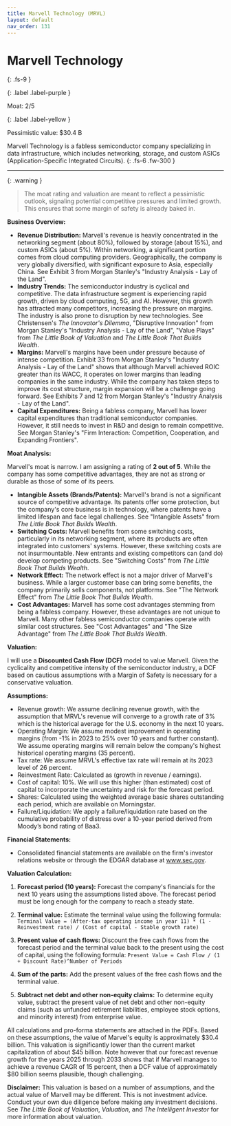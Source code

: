 ```yaml
---
title: Marvell Technology (MRVL)
layout: default
nav_order: 131
---
```


# Marvell Technology
{: .fs-9 }

{: .label .label-purple }

Moat: 2/5

{: .label .label-yellow }

Pessimistic value: $30.4 B

Marvell Technology is a fabless semiconductor company specializing in data infrastructure, which includes networking, storage, and custom ASICs (Application-Specific Integrated Circuits).
{: .fs-6 .fw-300 }

---

{: .warning } 
>The moat rating and valuation are meant to reflect a pessimistic outlook, signaling potential competitive pressures and limited growth. This ensures that some margin of safety is already baked in.

**Business Overview:**

* **Revenue Distribution:** Marvell's revenue is heavily concentrated in the networking segment (about 80%), followed by storage (about 15%), and custom ASICs (about 5%).  Within networking, a significant portion comes from cloud computing providers. Geographically, the company is very globally diversified, with significant exposure to Asia, especially China.  See Exhibit 3 from Morgan Stanley's "Industry Analysis - Lay of the Land".
* **Industry Trends:** The semiconductor industry is cyclical and competitive.  The data infrastructure segment is experiencing rapid growth, driven by cloud computing, 5G, and AI.  However, this growth has attracted many competitors, increasing the pressure on margins. The industry is also prone to disruption by new technologies. See Christensen's _The Innovator's Dilemma_, "Disruptive Innovation" from Morgan Stanley's "Industry Analysis - Lay of the Land", "Value Plays" from _The Little Book of Valuation_ and _The Little Book That Builds Wealth_.
* **Margins:** Marvell's margins have been under pressure because of intense competition. Exhibit 33 from Morgan Stanley's "Industry Analysis - Lay of the Land" shows that although Marvell achieved ROIC greater than its WACC, it operates on lower margins than leading companies in the same industry.  While the company has taken steps to improve its cost structure, margin expansion will be a challenge going forward. See Exhibits 7 and 12 from Morgan Stanley's "Industry Analysis - Lay of the Land".
* **Capital Expenditures:**  Being a fabless company, Marvell has lower capital expenditures than traditional semiconductor companies. However, it still needs to invest in R&D and design to remain competitive. See Morgan Stanley's "Firm Interaction: Competition, Cooperation, and Expanding Frontiers".

**Moat Analysis:**

Marvell's moat is narrow. I am assigning a rating of **2 out of 5**. While the company has some competitive advantages, they are not as strong or durable as those of some of its peers.

* **Intangible Assets (Brands/Patents):** Marvell's brand is not a significant source of competitive advantage. Its patents offer some protection, but the company's core business is in technology, where patents have a limited lifespan and face legal challenges. See "Intangible Assets" from _The Little Book That Builds Wealth_.
* **Switching Costs:**  Marvell benefits from some switching costs, particularly in its networking segment, where its products are often integrated into customers' systems.  However, these switching costs are not insurmountable.  New entrants and existing competitors can (and do) develop competing products. See "Switching Costs" from _The Little Book That Builds Wealth_.
* **Network Effect:** The network effect is not a major driver of Marvell's business.  While a larger customer base can bring some benefits, the company primarily sells components, not platforms. See "The Network Effect" from _The Little Book That Builds Wealth_.
* **Cost Advantages:**  Marvell has some cost advantages stemming from being a fabless company. However, these advantages are not unique to Marvell. Many other fabless semiconductor companies operate with similar cost structures. See "Cost Advantages" and "The Size Advantage" from _The Little Book That Builds Wealth_.

**Valuation:**

I will use a **Discounted Cash Flow (DCF)** model to value Marvell.  Given the cyclicality and competitive intensity of the semiconductor industry, a DCF based on cautious assumptions with a Margin of Safety is necessary for a conservative valuation.


**Assumptions:**
<callout type="important">
* Revenue growth: We assume declining revenue growth, with the assumption that MRVL's revenue will converge to a growth rate of 3% which is the historical average for the U.S. economy in the next 10 years. 
* Operating Margin: We assume modest improvement in operating margins (from -1% in 2023 to 25% over 10 years and further constant). We assume operating margins will remain below the company's highest historical operating margins (35 percent). 
* Tax rate: We assume MRVL's effective tax rate will remain at its 2023 level of 26 percent.
* Reinvestment Rate: Calculated as (growth in revenue / earnings).
* Cost of capital: 10%. We will use this higher (than estimated) cost of capital to incorporate the uncertainty and risk for the forecast period.
* Shares: Calculated using the weighted average basic shares outstanding each period, which are available on Morningstar.
* Failure/Liquidation:  We apply a failure/liquidation rate based on the cumulative probability of distress over a 10-year period derived from Moody’s bond rating of Baa3.
</callout>

**Financial Statements:**
* Consolidated financial statements are available on the firm's investor relations website or through the EDGAR database at www.sec.gov.

**Valuation Calculation:**

1. **Forecast period (10 years):** Forecast the company's financials for the next 10 years using the assumptions listed above. The forecast period must be long enough for the company to reach a steady state. 


2. **Terminal value:** Estimate the terminal value using the following formula:
    `Terminal Value = (After-tax operating income in year 11) * (1 - Reinvestment rate) / (Cost of capital - Stable growth rate)`

3. **Present value of cash flows:** Discount the free cash flows from the forecast period and the terminal value back to the present using the cost of capital, using the following formula:
    `Present Value = Cash Flow / (1 + Discount Rate)^Number of Periods`

4. **Sum of the parts:**  Add the present values of the free cash flows and the terminal value.

5. **Subtract net debt and other non-equity claims:** To determine equity value, subtract the present value of net debt and other non-equity claims (such as unfunded retirement liabilities, employee stock options, and minority interest) from enterprise value.


<callout type="note">

All calculations and pro-forma statements are attached in the PDFs.  Based on these assumptions, the value of Marvel's equity is approximately $30.4 billion. This valuation is significantly lower than the current market capitalization of about $45 billion. Note however that our forecast revenue growth for the years 2025 through 2033 shows that if Marvell manages to achieve a revenue CAGR of 15 percent, then a DCF value of approximately $80 billion seems plausible, though challenging. 

</callout>

**Disclaimer:**  This valuation is based on a number of assumptions, and the actual value of Marvell may be different.  This is not investment advice. Conduct your own due diligence before making any investment decisions.  See _The Little Book of Valuation_, _Valuation_, and _The Intelligent Investor_ for more information about valuation.

